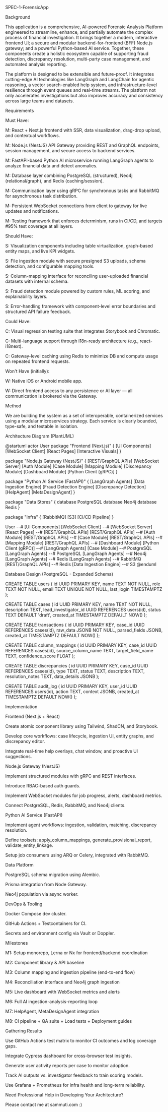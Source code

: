 SPEC-1-ForensicApp

Background

This application is a comprehensive, AI-powered Forensic Analysis Platform engineered to streamline, enhance, and partially automate the complex process of financial investigation. It brings together a modern, interactive frontend UI; a secure and modular backend-for-frontend (BFF) Node.js gateway; and a powerful Python-based AI service. Together, these components create a holistic ecosystem capable of supporting fraud detection, discrepancy resolution, multi-party case management, and automated analysis reporting.

The platform is designed to be extensible and future-proof. It integrates cutting-edge AI technologies like LangGraph and LangChain for agentic reasoning, a vector search-enabled help system, and infrastructure-level resilience through event queues and real-time streams. The platform not only accelerates investigations but also improves accuracy and consistency across large teams and datasets.

Requirements

Must Have:

M: React + Next.js frontend with SSR, data visualization, drag-drop upload, and contextual workflows.

M: Node.js (NestJS) API Gateway providing REST and GraphQL endpoints, session management, and secure access to backend services.

M: FastAPI-based Python AI microservice running LangGraph agents to analyze financial data and detect anomalies.

M: Database layer combining PostgreSQL (structured), Neo4j (relational/graph), and Redis (caching/session).

M: Communication layer using gRPC for synchronous tasks and RabbitMQ for asynchronous task distribution.

M: Persistent WebSocket connections from client to gateway for live updates and notifications.

M: Testing framework that enforces determinism, runs in CI/CD, and targets #95% test coverage at all layers.

Should Have:

S: Visualization components including table virtualization, graph-based entity maps, and live KPI widgets.

S: File ingestion module with secure presigned S3 uploads, schema detection, and configurable mapping tools.

S: Column-mapping interface for reconciling user-uploaded financial datasets with internal schema.

S: Fraud detection module powered by custom rules, ML scoring, and explainability layers.

S: Error-handling framework with component-level error boundaries and structured API failure feedback.

Could Have:

C: Visual regression testing suite that integrates Storybook and Chromatic.

C: Multi-language support through i18n-ready architecture (e.g., react-i18next).

C: Gateway-level caching using Redis to minimize DB and compute usage on repeated frontend requests.

Won't Have (initially):

W: Native iOS or Android mobile app.

W: Direct frontend access to any persistence or AI layer — all communication is brokered via the Gateway.

Method

We are building the system as a set of interoperable, containerized services using a modular microservices strategy. Each service is clearly bounded, type-safe, and testable in isolation.

Architecture Diagram (PlantUML)

@startuml
actor User
package "Frontend (Next.js)" {
  [UI Components]
  [WebSocket Client]
  [React Pages]
  [Interactive Visuals]
}

package "Node.js Gateway (NestJS)" {
  [REST/GraphQL APIs]
  [WebSocket Server]
  [Auth Module]
  [Case Module]
  [Mapping Module]
  [Discrepancy Module]
  [Dashboard Module]
  [Python Client (gRPC)]
}

package "Python AI Service (FastAPI)" {
  [LangGraph Agents]
  [Data Ingestion Engine]
  [Fraud Detection Engine]
  [Discrepancy Detection]
  [HelpAgent]
  [MetaDesignAgent]
}

package "Data Stores" {
  database PostgreSQL
  database Neo4j
  database Redis
}

package "Infra" {
  [RabbitMQ]
  [S3]
  [CI/CD Pipeline]
}

User --# [UI Components]
[WebSocket Client] --# [WebSocket Server]
[React Pages] --# [REST/GraphQL APIs]
[REST/GraphQL APIs] --# [Auth Module]
[REST/GraphQL APIs] --# [Case Module]
[REST/GraphQL APIs] --# [Mapping Module]
[REST/GraphQL APIs] --# [Dashboard Module]
[Python Client (gRPC)] --# [LangGraph Agents]
[Case Module] --# PostgreSQL
[LangGraph Agents] --# PostgreSQL
[LangGraph Agents] --# Neo4j
[LangGraph Agents] --# Redis
[LangGraph Agents] --# RabbitMQ
[REST/GraphQL APIs] --# Redis
[Data Ingestion Engine] --# S3
@enduml

Database Design (PostgreSQL - Expanded Schema)

CREATE TABLE users (
  id UUID PRIMARY KEY,
  name TEXT NOT NULL,
  role TEXT NOT NULL,
  email TEXT UNIQUE NOT NULL,
  last_login TIMESTAMPTZ
);

CREATE TABLE cases (
  id UUID PRIMARY KEY,
  name TEXT NOT NULL,
  description TEXT,
  lead_investigator_id UUID REFERENCES users(id),
  status TEXT DEFAULT 'draft',
  created_at TIMESTAMPTZ DEFAULT NOW()
);

CREATE TABLE transactions (
  id UUID PRIMARY KEY,
  case_id UUID REFERENCES cases(id),
  raw_data JSONB NOT NULL,
  parsed_fields JSONB,
  created_at TIMESTAMPTZ DEFAULT NOW()
);

CREATE TABLE column_mappings (
  id UUID PRIMARY KEY,
  case_id UUID REFERENCES cases(id),
  source_column_name TEXT,
  target_field_name TEXT,
  confidence_score FLOAT
);

CREATE TABLE discrepancies (
  id UUID PRIMARY KEY,
  case_id UUID REFERENCES cases(id),
  type TEXT,
  status TEXT,
  description TEXT,
  resolution_notes TEXT,
  data_details JSONB
);

CREATE TABLE audit_log (
  id UUID PRIMARY KEY,
  user_id UUID REFERENCES users(id),
  action TEXT,
  context JSONB,
  created_at TIMESTAMPTZ DEFAULT NOW()
);

Implementation

Frontend (Next.js + React)

Create atomic component library using Tailwind, ShadCN, and Storybook.

Develop core workflows: case lifecycle, ingestion UI, entity graphs, and discrepancy editor.

Integrate real-time help overlays, chat window, and proactive UI suggestions.

Node.js Gateway (NestJS)

Implement structured modules with gRPC and REST interfaces.

Introduce RBAC-based auth guards.

Implement WebSocket modules for job progress, alerts, dashboard metrics.

Connect PostgreSQL, Redis, RabbitMQ, and Neo4j clients.

Python AI Service (FastAPI)

Implement agent workflows: ingestion, validation, matching, discrepancy resolution.

Define toolsets: apply_column_mappings, generate_provisional_report, validate_entity_linkage.

Setup job consumers using ARQ or Celery, integrated with RabbitMQ.

Data Platform

PostgreSQL schema migration using Alembic.

Prisma integration from Node Gateway.

Neo4j population via async worker.

DevOps & Tooling

Docker Compose dev cluster.

GitHub Actions + Testcontainers for CI.

Secrets and environment config via Vault or Doppler.

Milestones

M1: Setup monorepo, Lerna or Nx for frontend/backend coordination

M2: Component library & API baseline

M3: Column mapping and ingestion pipeline (end-to-end flow)

M4: Reconciliation interface and Neo4j graph ingestion

M5: Live dashboard with WebSocket metrics and alerts

M6: Full AI ingestion-analysis-reporting loop

M7: HelpAgent, MetaDesignAgent integration

M8: CI pipeline + QA suite + Load tests + Deployment guides

Gathering Results

Use GitHub Actions test matrix to monitor CI outcomes and log coverage gaps.

Integrate Cypress dashboard for cross-browser test insights.

Generate user activity reports per case to monitor adoption.

Track AI outputs vs. investigator feedback to train scoring models.

Use Grafana + Prometheus for infra health and long-term reliability.

Need Professional Help in Developing Your Architecture?

Please contact me at sammuti.com :)

